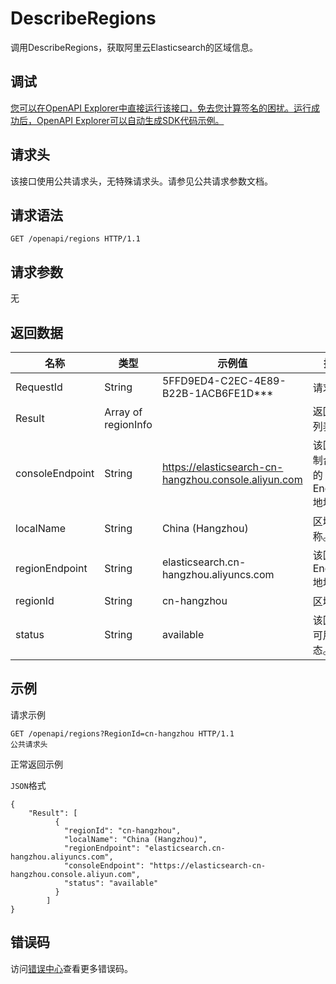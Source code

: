 # DescribeRegions

调用DescribeRegions，获取阿里云Elasticsearch的区域信息。

## 调试

[您可以在OpenAPI Explorer中直接运行该接口，免去您计算签名的困扰。运行成功后，OpenAPI Explorer可以自动生成SDK代码示例。](https://api.aliyun.com/#product=elasticsearch&api=DescribeRegions&type=ROA&version=2017-06-13)

## 请求头

该接口使用公共请求头，无特殊请求头。请参见公共请求参数文档。

## 请求语法

```
GET /openapi/regions HTTP/1.1
```

## 请求参数

无

## 返回数据

|名称|类型|示例值|描述|
|--|--|---|--|
|RequestId|String|5FFD9ED4-C2EC-4E89-B22B-1ACB6FE1D\*\*\*|请求ID。 |
|Result|Array of regionInfo| |返回结果列表。 |
|consoleEndpoint|String|https://elasticsearch-cn-hangzhou.console.aliyun.com|该区域控制台暴露的Endpoint地址。 |
|localName|String|China \(Hangzhou\)|区域名称。 |
|regionEndpoint|String|elasticsearch.cn-hangzhou.aliyuncs.com|该区域的Endpoint地址。 |
|regionId|String|cn-hangzhou|区域ID。 |
|status|String|available|该区域的可用状态。 |

## 示例

请求示例

```
GET /openapi/regions?RegionId=cn-hangzhou HTTP/1.1
公共请求头
```

正常返回示例

`JSON`格式

```
{
	"Result": [
		  {
			"regionId": "cn-hangzhou",
			"localName": "China (Hangzhou)",
			"regionEndpoint": "elasticsearch.cn-hangzhou.aliyuncs.com",
			"consoleEndpoint": "https://elasticsearch-cn-hangzhou.console.aliyun.com",
			"status": "available"
		  }
        ]
}
```

## 错误码

访问[错误中心](https://error-center.aliyun.com/status/product/elasticsearch)查看更多错误码。

